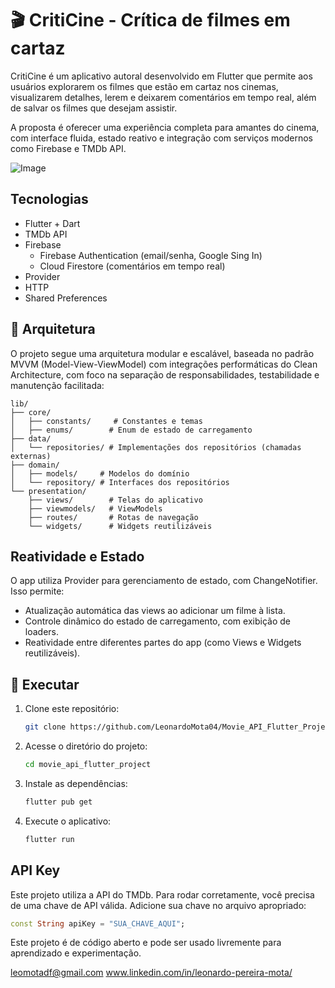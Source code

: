 # 🎬 CritiCine - Crítica de filmes em cartaz

CritiCine é um aplicativo autoral desenvolvido em Flutter que permite aos usuários explorarem os filmes que estão em cartaz nos cinemas, visualizarem detalhes, lerem e deixarem comentários em tempo real, além de salvar os filmes que desejam assistir.

A proposta é oferecer uma experiência completa para amantes do cinema, com interface fluida, estado reativo e integração com serviços modernos como Firebase e TMDb API.

![Image](https://github.com/user-attachments/assets/b3bfe463-4456-4bdd-8165-21bf6da52699)

## Tecnologias
- Flutter + Dart
- TMDb API 
- Firebase
  - Firebase Authentication (email/senha, Google Sing In)
  - Cloud Firestore (comentários em tempo real)
- Provider 
- HTTP
- Shared Preferences 

## 📂 Arquitetura
O projeto segue uma arquitetura modular e escalável, baseada no padrão MVVM (Model-View-ViewModel) com integrações performáticas do Clean Architecture, com foco na separação de responsabilidades, testabilidade e manutenção facilitada:
```
lib/
├── core/
│   ├── constants/     # Constantes e temas
│   ├── enums/        # Enum de estado de carregamento
├── data/
│   └── repositories/ # Implementações dos repositórios (chamadas externas)
├── domain/
│   ├── models/     # Modelos do domínio
│   └── repository/ # Interfaces dos repositórios
└── presentation/
    ├── views/        # Telas do aplicativo
    ├── viewmodels/   # ViewModels
    ├── routes/       # Rotas de navegação
    └── widgets/      # Widgets reutilizáveis
```

## Reatividade e Estado
O app utiliza Provider para gerenciamento de estado, com ChangeNotifier. Isso permite:
- Atualização automática das views ao adicionar um filme à lista.
- Controle dinâmico do estado de carregamento, com exibição de loaders.
- Reatividade entre diferentes partes do app (como Views e Widgets reutilizáveis).

## 🔧 Executar
1. Clone este repositório:
   ```sh
   git clone https://github.com/LeonardoMota04/Movie_API_Flutter_Project
   ```
2. Acesse o diretório do projeto:
   ```sh
   cd movie_api_flutter_project
   ```
3. Instale as dependências:
   ```sh
   flutter pub get
   ```
4. Execute o aplicativo:
   ```sh
   flutter run
   ```

## API Key
Este projeto utiliza a API do TMDb. Para rodar corretamente, você precisa de uma chave de API válida. Adicione sua chave no arquivo apropriado:
```dart
const String apiKey = "SUA_CHAVE_AQUI";
```

Este projeto é de código aberto e pode ser usado livremente para aprendizado e experimentação.

leomotadf@gmail.com
www.linkedin.com/in/leonardo-pereira-mota/
